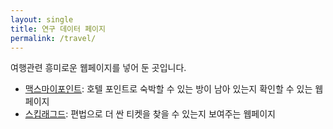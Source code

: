 ```yaml
---
layout: single
title: 연구 데이터 페이지
permalink: /travel/
---
```


여행관련 흥미로운 웹페이지를 넣어 둔 곳입니다. 

- [맥스마이포인트](https://maxmypoint.com/): 호텔 포인트로 숙박할 수 있는 방이 남아 있는지 확인할 수 있는 웹페이지
- [스킵래그드](https://skiplagged.com/): 편법으로 더 싼 티켓을 찾을 수 있는지 보여주는 웹페이지